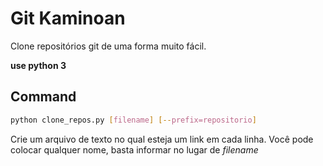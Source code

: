# Git Kaminoan

Clone repositórios git de uma forma muito fácil.

**use python 3**

## Command

```bash
python clone_repos.py [filename] [--prefix=repositorio]
```

Crie um arquivo de texto no qual esteja um link em cada linha. Você pode colocar qualquer nome, basta informar no lugar de _filename_
